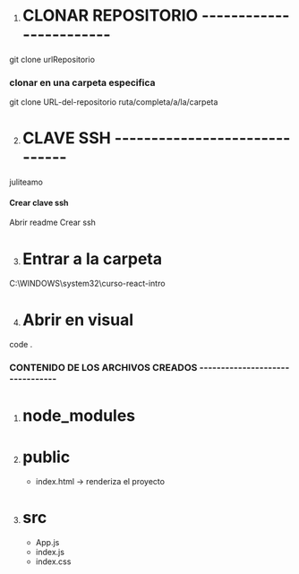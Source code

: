 1. # CLONAR REPOSITORIO ------------------------
git clone urlRepositorio

### clonar en una carpeta especifica
git clone URL-del-repositorio ruta/completa/a/la/carpeta

2. # CLAVE SSH  ------------------------------
juliteamo

#### Crear clave ssh
Abrir readme Crear ssh

3. # Entrar a la carpeta
C:\WINDOWS\system32\curso-react-intro

4. # Abrir en visual
code .


### CONTENIDO DE LOS ARCHIVOS CREADOS --------------------------------

1. # node_modules
2. # public
    - index.html -> renderiza el proyecto

3. # src
    - App.js
    - index.js
    - index.css

 